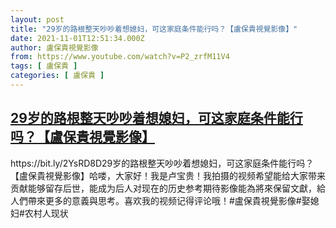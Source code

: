 ```yaml
---
layout: post
title: "29岁的路根整天吵吵着想媳妇，可这家庭条件能行吗？【盧保貴視覺影像】"
date: 2021-11-01T12:51:34.000Z
author: 盧保貴視覺影像
from: https://www.youtube.com/watch?v=P2_zrfM11V4
tags: [ 盧保貴 ]
categories: [ 盧保貴 ]
---
```

<!--1635771094000-->
[29岁的路根整天吵吵着想媳妇，可这家庭条件能行吗？【盧保貴視覺影像】](https://www.youtube.com/watch?v=P2_zrfM11V4)
------

<div>
https://bit.ly/2YsRD8D29岁的路根整天吵吵着想媳妇，可这家庭条件能行吗？【盧保貴視覺影像】哈喽，大家好！我是卢宝贵！我拍摄的视频希望能给大家带来贡献能够留存后世，能成为后人对现在的历史参考期待影像能為將來保留文獻，給人們帶來更多的意義與思考。喜欢我的视频记得评论哦！#盧保貴視覺影像#娶媳妇#农村人现状
</div>
